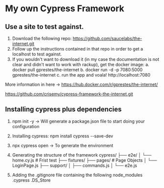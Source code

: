 # My own Cypress Framework
## Use a site to test against.
1. Download the following repo:
https://github.com/saucelabs/the-internet.git
2. Follow up the instructions contained in that repo in order to get a localhost to test against.
3. If you wouldn't want to download it (in my case the documentation is not clear and didn't want to work with rackup),
get the docker image: 
a. docker pull gprestes/the-internet
b. docker run -d -p 7080:5000 gprestes/the-internet
c. run the app and voala! http://localhost:7080

More information in here -> https://hub.docker.com/r/gprestes/the-internet/

https://github.com/crisemy/cypress-framework-the-internet.git

## Installing cypress plus dependencies
1. npm init -y -> Will generate a package.json file to start doing your configuration
2. Installing cypress: npm install cypress --save-dev
3. npx cypress open -> To generate the environment

4. Generating the structure of the framework
cypress/
├── e2e/
│   └── home.cy.js         # Frist test
├── fixtures/
├── pages/                 # Page Objects
│   └── LoginPage.js
├── support/
│   ├── commands.js
│   └── e2e.js

5. Adding the .gitignore file containing the following
node_modules
.cypress
.DS_Store

